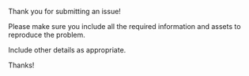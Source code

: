 Thank you for submitting an issue!

Please make sure you include all the required information and assets to reproduce the problem.

Include other details as appropriate.

Thanks!
